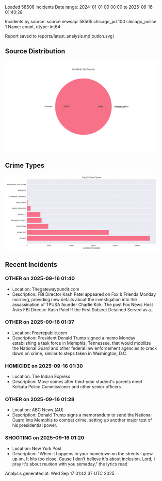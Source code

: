 
Loaded 58606 incidents
Date range: 2024-01-01 00:00:00 to 2025-09-16 01:40:28

Incidents by source:
source
newsapi           58505
chicago_pd          100
chicago_police        1
Name: count, dtype: int64

Report saved to reports/latest_analysis.md
bution.svg)

## Source Distribution
![Source Distribution](images/source_distribution.svg)

## Crime Types
![Crime Types](images/crime_types.svg)

## Recent Incidents

### OTHER on 2025-09-16 01:40
- Location: Thegatewaypundit.com
- Description: FBI Director Kash Patel appeared on Fox & Friends Monday morning, providing new details about the investigation into the assassination of TPUSA founder Charlie Kirk.
The post Fox News Host Asks FBI Director Kash Patel If the First Subject Detained Served as a…


### OTHER on 2025-09-16 01:37
- Location: Freerepublic.com
- Description: President Donald Trump signed a memo Monday establishing a task force in Memphis, Tennessee, that would mobilize the National Guard and other federal law enforcement agencies to crack down on crime, similar to steps taken in Washington, D.C.


### HOMICIDE on 2025-09-16 01:30
- Location: The Indian Express
- Description: Move comes after third-year student's parents meet Kolkata Police Commissioner and other senior officers


### OTHER on 2025-09-16 01:28
- Location: ABC News (AU)
- Description: Donald Trump signs a memorandum to send the National Guard into Memphis to combat crime, setting up another major test of his presidential power.


### SHOOTING on 2025-09-16 01:20
- Location: New York Post
- Description: "When it happens in your hometown on the streets I grew up on, It hits too close. Cause I don't believe it's about inclusion. Lord, I pray it's about reunion with you someday," the lyrics read.

Analysis generated at: Wed Sep 17 01:42:37 UTC 2025
